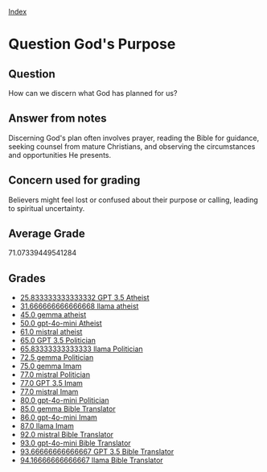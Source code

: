 
[Index](../../index.md)
# Question God's Purpose
## Question
How can we discern what God has planned for us?

## Answer from notes
Discerning God's plan often involves prayer, reading the Bible for guidance, seeking counsel from mature Christians, and observing the circumstances and opportunities He presents.

## Concern used for grading
Believers might feel lost or confused about their purpose or calling, leading to spiritual uncertainty.

## Average Grade
71.07339449541284

## Grades
 * [25.833333333333332 GPT 3.5 Atheist](../answers/GPT_3.5_Atheist/God_s_Purpose.md)
 * [31.666666666666668 llama atheist](../answers/llama_atheist/God_s_Purpose.md)
 * [45.0 gemma atheist](../answers/gemma_atheist/God_s_Purpose.md)
 * [50.0 gpt-4o-mini Atheist](../answers/gpt-4o-mini_Atheist/God_s_Purpose.md)
 * [61.0 mistral atheist](../answers/mistral_atheist/God_s_Purpose.md)
 * [65.0 GPT 3.5 Politician](../answers/GPT_3.5_Politician/God_s_Purpose.md)
 * [65.83333333333333 llama Politician](../answers/llama_Politician/God_s_Purpose.md)
 * [72.5 gemma Politician](../answers/gemma_Politician/God_s_Purpose.md)
 * [75.0 gemma Imam](../answers/gemma_Imam/God_s_Purpose.md)
 * [77.0 mistral Politician](../answers/mistral_Politician/God_s_Purpose.md)
 * [77.0 GPT 3.5 Imam](../answers/GPT_3.5_Imam/God_s_Purpose.md)
 * [77.0 mistral Imam](../answers/mistral_Imam/God_s_Purpose.md)
 * [80.0 gpt-4o-mini Politician](../answers/gpt-4o-mini_Politician/God_s_Purpose.md)
 * [85.0 gemma Bible Translator](../answers/gemma_Bible_Translator/God_s_Purpose.md)
 * [86.0 gpt-4o-mini Imam](../answers/gpt-4o-mini_Imam/God_s_Purpose.md)
 * [87.0 llama Imam](../answers/llama_Imam/God_s_Purpose.md)
 * [92.0 mistral Bible Translator](../answers/mistral_Bible_Translator/God_s_Purpose.md)
 * [93.0 gpt-4o-mini Bible Translator](../answers/gpt-4o-mini_Bible_Translator/God_s_Purpose.md)
 * [93.66666666666667 GPT 3.5 Bible Translator](../answers/GPT_3.5_Bible_Translator/God_s_Purpose.md)
 * [94.16666666666667 llama Bible Translator](../answers/llama_Bible_Translator/God_s_Purpose.md)
